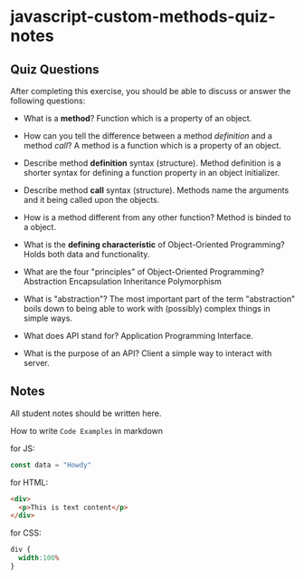 # javascript-custom-methods-quiz-notes

## Quiz Questions

After completing this exercise, you should be able to discuss or answer the following questions:

- What is a **method**?
Function which is a property of an object.

- How can you tell the difference between a method _definition_ and a method _call_?
A method is a function which is a property of an object.

- Describe method **definition** syntax (structure).
Method definition is a shorter syntax for defining a function property in an object initializer.

- Describe method **call** syntax (structure).
Methods name the arguments and it being called upon the objects.

- How is a method different from any other function?
Method is binded to a object.

- What is the **defining characteristic** of Object-Oriented Programming?
Holds both data and functionality.

- What are the four "principles" of Object-Oriented Programming?
Abstraction
Encapsulation
Inheritance
Polymorphism

- What is "abstraction"?
The most important part of the term "abstraction" boils down to being able to work with (possibly) complex things in simple ways.

- What does API stand for?
Application Programming Interface.

- What is the purpose of an API?
Client a simple way to interact with server.

## Notes

All student notes should be written here.


How to write `Code Examples` in markdown

for JS:
```javascript
const data = "Howdy"
```

for HTML:
```html
<div>
  <p>This is text content</p>
</div>
```

for CSS:
```css
div {
  width:100%
}
```
